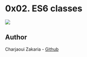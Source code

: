 # 0x02. ES6 classes

<img src="https://miro.medium.com/v2/resize:fit:1400/1*iE6rRpFFrNDTaIf6Cyexpg.jpeg">

## Author

Charjaoui Zakaria - [Github](https://github.com/Zakry27)
